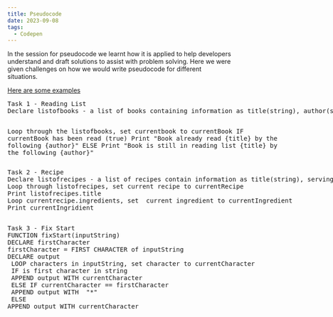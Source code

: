 ```yaml
---
title: Pseudocode
date: 2023-09-08
tags:
  - Codepen
---
```

<style>
      div {
         width: 800px;
      }
</style>
In the session for pseudocode we learnt how it is applied to help developers understand and draft solutions to assist with problem solving. Here we were given challenges on how we would write pseudocode for different situations. 

<a href= "https://codepen.io/Steelaxel/pen/RwEzGKB">Here are some examples</a>

<div class="box">
<pre>
Task 1 - Reading List
Declare listofbooks - a list of books containing information as title(string), author(string), already read (a boolean (true/false) if already read or on reading list)

Loop through the listofbooks, set currentbook to currentBook
IF currentBook has been read (true)
Print "Book already read {title} by the following {author}"
ELSE
Print "Book is still in reading list {title} by the following {author}"
</pre>
</div>

<div class="box">
<pre>
Task 2 - Recipe
Declare listofrecipes - a list of recipes contain information as title(string), servings(numbers), ingredients(an array of strings), directions(string)
Loop through listofrecipes, set current recipe to currentRecipe
Print listofrecipes.title
Loop currentrecipe.ingredients, set  current ingredient to currentIngredient
Print currentIngridient
 </pre>
 </div>

<div class="box"> 
<pre>
Task 3 - Fix Start
FUNCTION fixStart(inputString)
DECLARE firstCharacter
firstCharacter = FIRST CHARACTER of inputString
DECLARE output
 LOOP characters in inputString, set character to currentCharacter
 IF is first character in string
 APPEND output WITH currentCharacter
 ELSE IF currentCharacter == firstCharacter
 APPEND output WITH  "*"
 ELSE
APPEND output WITH currentCharacter
</pre>
</div>